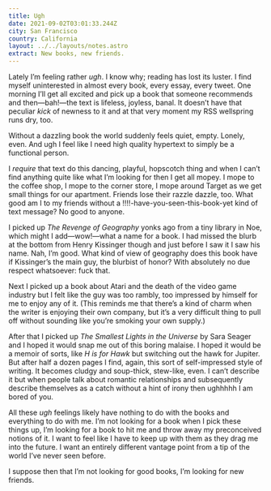 ```yaml
---
title: Ugh
date: 2021-09-02T03:01:33.244Z
city: San Francisco
country: California
layout: ../../layouts/notes.astro
extract: New books, new friends.
---
```

Lately I’m feeling rather _ugh_. I know why; reading has lost its luster. I find myself uninterested in almost every book, every essay, every tweet. One morning I’ll get all excited and pick up a book that someone recommends and then—bah!—the text is lifeless, joyless, banal. It doesn’t have that peculiar _kick_ of newness to it and at that very moment my RSS wellspring runs dry, too.

Without a dazzling book the world suddenly feels quiet, empty. Lonely, even. And ugh I feel like I need high quality hypertext to simply be a functional person.

I _require_ that text do this dancing, playful, hopscotch thing and when I can’t find anything quite like what I’m looking for then I get all mopey. I mope to the coffee shop, I mope to the corner store, I mope around Target as we get small things for our apartment. Friends lose their razzle dazzle, too. What good am I to my friends without a !!!!-have-you-seen-this-book-yet kind of text message? No good to anyone.

I picked up *The Revenge of Geography*  yonks ago from a tiny library in Noe, which might I add—wow!—what a name for a book. I had missed the blurb at the bottom from Henry Kissinger though and just before I saw it I saw his name. Nah, I’m good. What kind of view of geography does this book have if Kissinger’s the main guy, the blurbist of honor? With absolutely no due respect whatsoever: fuck that. 

Next I picked up a book about Atari and the death of the video game industry but I felt like the guy was too rambly, too impressed by himself for me to enjoy any of it. (This reminds me that there’s a kind of charm when the writer is enjoying their own company, but it’s a very difficult thing to pull off without sounding like you’re smoking your own supply.)

After that I picked up *The Smallest Lights in the Universe* by Sara Seager and I hoped it would snap me out of this boring malaise. I hoped it would be a memoir of sorts, like *H is for Hawk* but switching out the hawk for Jupiter. But after half a dozen pages I find, again, this sort of self-impressed style of writing. It becomes cludgy and soup-thick, stew-like, even. I can’t describe it but when people talk about romantic relationships and subsequently describe themselves as a catch without a hint of irony then ughhhhh I am bored of you. 

All these _ugh_ feelings likely have nothing to do with the books and everything to do with me. I’m not looking for a book when I pick these things up, I’m looking for a book to hit me and throw away my preconceived notions of it. I want to feel like I have to keep up with them as they drag me into the future. I want an entirely different vantage point from a tip of the world I’ve never seen before. 

I suppose then that I’m not looking for good books, I’m looking for new friends. 
